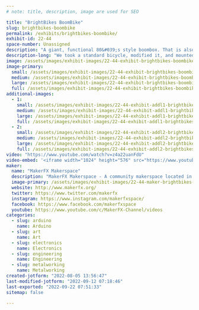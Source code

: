 ```yaml
---
# note: title, description, image are used for SEO

title: "BrightBikes BoomBike"
slug: brightbikes-boombike
permalink: /exhibits/brightbikes-boombike/
exhibit-id: 22-44
space-number: Unassigned
description: "A giant, functional 80&#039;s style boombox. That is also a bike!"
description-long: "We took a standard bicycle, modified it, and mounted a giant, functional 80&#039;s style boombox to the front. The BoomBike features a 900 watt sound system, and more than 16,000 LEDS!"
image: /assets/images/exhibit-images/22-44-exhibit-brightbikes-boombike-boombike1-large.png
image-primary: 
  small: /assets/images/exhibit-images/22-44-exhibit-brightbikes-boombike-boombike1-small.png
  medium: /assets/images/exhibit-images/22-44-exhibit-brightbikes-boombike-boombike1-medium.png
  large: /assets/images/exhibit-images/22-44-exhibit-brightbikes-boombike-boombike1-large.png
  full: /assets/images/exhibit-images/22-44-exhibit-brightbikes-boombike-boombike1-full.png
additional-images: 
  - 1:
    small: /assets/images/exhibit-images/22-44-exhibit-addl1-brightbikes-boombike-boombike2-small.jpg
    medium: /assets/images/exhibit-images/22-44-exhibit-addl1-brightbikes-boombike-boombike2-medium.jpg
    large: /assets/images/exhibit-images/22-44-exhibit-addl1-brightbikes-boombike-boombike2-large.jpg
    full: /assets/images/exhibit-images/22-44-exhibit-addl1-brightbikes-boombike-boombike2-full.jpg
  - 2:
    small: /assets/images/exhibit-images/22-44-exhibit-addl2-brightbikes-boombike-boombike3-small.jpg
    medium: /assets/images/exhibit-images/22-44-exhibit-addl2-brightbikes-boombike-boombike3-medium.jpg
    large: /assets/images/exhibit-images/22-44-exhibit-addl2-brightbikes-boombike-boombike3-large.jpg
    full: /assets/images/exhibit-images/22-44-exhibit-addl2-brightbikes-boombike-boombike3-full.jpg
video: "https://www.youtube.com/watch?v=z4a22uanFdU"
video-embed: '<iframe width="1024" height="576" src="https://www.youtube.com/embed/z4a22uanFdU?feature=oembed" frameborder="0" allow="accelerometer; autoplay; clipboard-write; encrypted-media; gyroscope; picture-in-picture" allowfullscreen title="Experience the BoomBike at Maker Faire Orlando 2021"></iframe>'
maker: 
  name: "MakerFX Makerspace"
  description: "MakerFX Makerspace - A community makerspace located in Orlando, FL with the tools, resources and community to help you bring your idea to life!"
  image-primary: /assets/images/exhibit-images/22-44-maker-brightbikes-boombike-oip-medium.jpg
  website: http://www.makerfx.org/
  twitter: https://www.twitter.com/makerfx
  instagram: https://www.instagram.com/makerfxspace/
  facebook: https://www.facebook.com/makerfxspace
  youtube: https://www.youtube.com/c/MakerFX-Channel/videos
categories: 
  - slug: arduino
    name: Arduino
  - slug: art
    name: Art
  - slug: electronics
    name: Electronics
  - slug: engineering
    name: Engineering
  - slug: metalworking
    name: Metalworking
created-jotform: "2022-08-05 13:56:47"
last-modified-jotform: "2022-09-12 07:18:46"
last-exported: "2022-09-22 07:51:33"
sitemap: false

---
```

